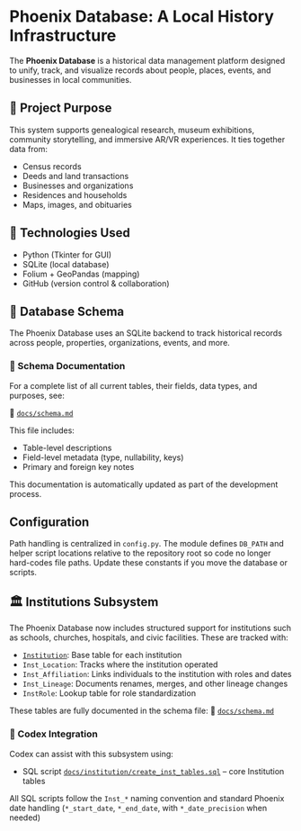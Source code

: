 # Phoenix Database: A Local History Infrastructure

The **Phoenix Database** is a historical data management platform designed to unify, track, and visualize records about people, places, events, and businesses in local communities.

## 🎯 Project Purpose

This system supports genealogical research, museum exhibitions, community storytelling, and immersive AR/VR experiences. It ties together data from:
- Census records
- Deeds and land transactions
- Businesses and organizations
- Residences and households
- Maps, images, and obituaries

## 🧱 Technologies Used

- Python (Tkinter for GUI)
- SQLite (local database)
- Folium + GeoPandas (mapping)
- GitHub (version control & collaboration)

## 🧱 Database Schema

The Phoenix Database uses an SQLite backend to track historical records across people, properties, organizations, events, and more.

### 📄 Schema Documentation

For a complete list of all current tables, their fields, data types, and purposes, see:

🔗 [`docs/schema.md`](docs/schema.md)

This file includes:
- Table-level descriptions
- Field-level metadata (type, nullability, keys)
- Primary and foreign key notes

This documentation is automatically updated as part of the development process.

## Configuration

Path handling is centralized in `config.py`. The module defines `DB_PATH` and helper script locations relative to the repository root so code no longer hard-codes file paths. Update these constants if you move the database or scripts.

## 🏛️ Institutions Subsystem

The Phoenix Database now includes structured support for institutions such as schools, churches, hospitals, and civic facilities. These are tracked with:

- [`Institution`](docs/schema.md#🧩-table-institution): Base table for each institution
- `Inst_Location`: Tracks where the institution operated
- `Inst_Affiliation`: Links individuals to the institution with roles and dates
- `Inst_Lineage`: Documents renames, merges, and other lineage changes
- `InstRole`: Lookup table for role standardization

These tables are fully documented in the schema file:
🔗 [`docs/schema.md`](docs/schema.md)

### 🤖 Codex Integration

Codex can assist with this subsystem using:

- SQL script [`docs/institution/create_inst_tables.sql`](docs/institution/create_inst_tables.sql) – core Institution tables

All SQL scripts follow the `Inst_*` naming convention and standard Phoenix date handling (`*_start_date`, `*_end_date`, with `*_date_precision` when needed)